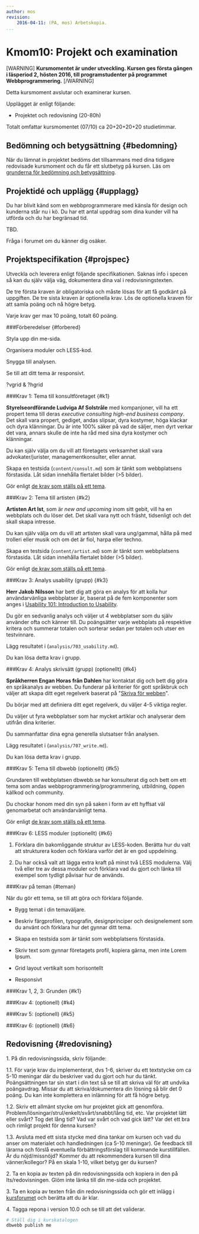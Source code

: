 ```yaml
---
author: mos
revision:
    2016-04-11: (PA, mos) Arbetskopia.
...
```

Kmom10: Projekt och examination
====================================

[WARNING]
**Kursmomentet är under utveckling. Kursen ges första gången i läsperiod 2, hösten 2016, till programstudenter på programmet Webbprogrammering.**
[/WARNING]

Detta kursmoment avslutar och examinerar kursen.

Upplägget är enligt följande:

* Projektet och redovisning (20-80h)

Totalt omfattar kursmomentet (07/10) ca 20+20+20+20 studietimmar.



Bedömning och betygsättning {#bedomning}
--------------------------------------------------------------------

När du lämnat in projektet bedöms det tillsammans med dina tidigare redovisade kursmoment och du får ett slutbetyg på kursen. Läs om [grunderna för bedömning och betygsättning](kurser/bedomning-och-betygsattning).



Projektidé och upplägg {#upplagg}
--------------------------------------------------------------------

Du har blivit känd som en webbprogrammerare med känsla för design och kunderna står nu i kö. Du har ett antal uppdrag som dina kunder vill ha utförda och du har begränsad tid.

TBD.

Fråga i forumet om du känner dig osäker.



Projektspecifikation {#projspec}
--------------------------------------------------------------------

Utveckla och leverera enligt följande specifikationen. Saknas info i specen så kan du själv välja väg, dokumentera dina val i redovisningstexten.

De tre första kraven är obligatoriska och måste lösas för att få godkänt på uppgiften. De tre sista kraven är optionella krav. Lös de optionella kraven för att samla poäng och nå högre betyg.

Varje krav ger max 10 poäng, totalt 60 poäng.



###Förberedelser {#forbered}

Styla upp din me-sida.

Organisera moduler och LESS-kod.

Snygga till analysen.

Se till att ditt tema är responsivt.

?vgrid & ?hgrid




###Krav 1: Tema till konsultföretaget {#k1}

**Styrelseordförande Ludviga Af Solstråle** med kompanjoner, vill ha ett propert tema till deras *executive consulting high-end business company*. Det skall vara propert, gediget, andas slipsar, dyra kostymer, höga klackar och dyra klänningar. Du är inte 100% säker på vad de säljer, men dyrt verkar det vara, annars skulle de inte ha råd med sina dyra kostymer och klänningar.

Du kan själv välja om du vill att företagets verksamhet skall vara advokater/jurister, managementkonsulter, eller annat.

Skapa en testsida (`content/consult.md`) som är tänkt som webbplatsens förstasida. Låt sidan innehålla flertalet bilder (>5 bilder).

Gör enligt [de krav som ställs på ett tema](#tema).



###Krav 2: Tema till artisten {#k2}

**Artisten Art Ist**, som är *new and upcoming* inom sitt gebit, vill ha en webbplats och du löser det. Det skall vara nytt och fräsht, tidsenligt och det skall skapa intresse.

Du kan själv välja om du vill att artisten skall vara ung/gammal, hålla på med trolleri eller musik och om det är fiol, harpa eller techno.

Skapa en testsida (`content/artist.md`) som är tänkt som webbplatsens förstasida. Låt sidan innehålla flertalet bilder (>5 bilder).

Gör enligt [de krav som ställs på ett tema](#tema).



###Krav 3: Analys usability (grupp) {#k3}

**Herr Jakob Nilsson** har bett dig att göra en analys för att kolla hur användarvänliga webbplatser är, baserat på de fem komponenter som anges i [Usability 101: Introduction to Usability](https://www.nngroup.com/articles/usability-101-introduction-to-usability/).

Du gör en sedvanlig analys och väljer ut 4 webbplatser som du själv använder ofta och känner till. Du poängsätter varje webbplats på respektive kritera och summerar totalen och sorterar sedan per totalen och utser en testvinnare.

Lägg resultatet i (`analysis/703_usability.md`).

Du kan lösa detta krav i grupp.



###Krav 4: Analys skrivsätt (grupp) (optionellt) {#k4}

**Språkherren Engan Horas från Dahlen** har kontaktat dig och bett dig göra en språkanalys av webben. Du funderar på kriterier för gott språkbruk och väljer att skapa ditt eget regelverk baserat på "[Skriva för webben](https://www.iis.se/lar-dig-mer/guider/hur-man-skriver-for-webben/)".

Du börjar med att definiera ditt eget regelverk, du väljer 4-5 viktiga regler.

Du väljer ut fyra webbplatser som har mycket artiklar och analyserar dem utifrån dina kriterier.

Du sammanfattar dina egna generella slutsatser från analysen.

Lägg resultatet i (`analysis/707_write.md`).

Du kan lösa detta krav i grupp.



###Krav 5: Tema till dbwebb (optionellt) {#k5}

Grundaren till webbplatsen dbwebb.se har konsulterat dig och bett om ett tema som andas webbprogrammering/programmering, utbildning, öppen källkod och community.

Du chockar honom med din syn på saken i form av ett hyffsat väl genomarbetat och användarvänligt tema.

Gör enligt [de krav som ställs på ett tema](#tema).



###Krav 6: LESS moduler (optionellt) {#k6}

1. Förklara din bakomliggande struktur av LESS-koden. Berätta hur du valt att strukturera koden och förklara varför det är en god uppdelning.

1. Du har också valt att lägga extra kraft på minst två LESS modulerna. Välj två eller tre av dessa moduler och förklara vad du gjort och länka till exempel som tydligt påvisar hur de används. 



###Krav på teman {#teman}

När du gör ett tema, se till att göra och förklara följande.

* Bygg temat i din temaväljare.
* Beskriv färgprofilen, typografin, designprinciper och designelement som du använt och förklara hur det gynnar ditt tema.
* Skapa en testsida som är tänkt som webbplatsens förstasida.
* Skriv text som gynnar företagets profil, kopiera gärna, men inte Lorem Ipsum.

* Grid layout vertikalt som horisontellt
* Responsivt



###Krav 1, 2, 3: Grunden {#k1}

<!--
utöka/förändra urvalet av webbplatser och jobba igenom undersökningarna igen.

egen favicon

tre teman.
företag, artist, webbprogrammerare
?vgrid
?hgrid

direktlänk till tema och landningssida

egen logo

extra tema till dbwebb?
m infodok

thheme selector med cookie

analys skriva för webben

gå igenom analyserna gjorda.

egna stylade LESS moduler

beskriv strukturen på teman och LESS modulerna

analys användbarhet 101
analys color contrast


paper om programmeringserfarenhet
paper om att rätta och inte räTitta
-->

<!-- gå tillbaka till analysis color och fixa till bilderna -->

<!--
Designa webbplats utifrån bild.

(Funktionsanpassad webbplats)
4. Usablity undersökning ala Wellness.

(logo)

-->



###Krav 4:  (optionell) {#k4}




###Krav 5:  (optionell) {#k5}



###Krav 6:  (optionell) {#k6}




Redovisning {#redovisning}
--------------------------------------------------------------------

1\. På din redovisningssida, skriv följande:

1.1. För varje krav du implementerat, dvs 1-6, skriver du ett textstycke om ca 5-10 meningar där du beskriver vad du gjort och hur du tänkt. Poängsättningen tar sin start i din text så se till att skriva väl för att undvika poängavdrag. Missar du att skriva/dokumentera din lösning så blir det 0 poäng. Du kan inte komplettera en inlämning för att få högre betyg.

1.2. Skriv ett allmänt stycke om hur projektet gick att genomföra. Problem/lösningar/strul/enkelt/svårt/snabbt/lång tid, etc. Var projektet lätt eller svårt? Tog det lång tid? Vad var svårt och vad gick lätt? Var det ett bra och rimligt projekt för denna kursen?

1.3. Avsluta med ett sista stycke med dina tankar om kursen och vad du anser om materialet och handledningen (ca 5-10 meningar). Ge feedback till lärarna och förslå eventuella förbättringsförslag till kommande kurstillfällen. Är du nöjd/missnöjd? Kommer du att rekommendera kursen till dina vänner/kollegor? På en skala 1-10, vilket betyg ger du kursen?

2\. Ta en kopia av texten på din redovisningssida och kopiera in den på Its/redovisningen. Glöm inte länka till din me-sida och projektet. 

3\. Ta en kopia av texten från din redovisningssida och gör ett inlägg i [kursforumet](forum/utbildning/design) och berätta att du är klar.

4\. Tagga repona i version 10.0 och se till att det validerar.

```bash
# Ställ dig i kurskatalogen
dbwebb publish me
```

